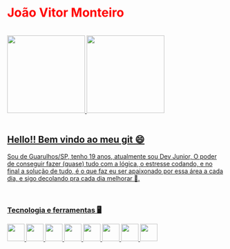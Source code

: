 <h1 style="color:red">João Vitor Monteiro</h1>

<br>

<div>
<a href="https://github.com/johnvmt1905">
<img height="180em" src="https://github-readme-stats.vercel.app/api/top-langs/?username=johnvmt1905&layout=compact&langs_count=7&theme=dark"/>
<img height="180em" src="https://github-readme-stats.vercel.app/api?username=johnvmt1905&show_icons=true&theme=dark&include_all_commits=true&count_private=true"/>
</div>

<br>

<div>
 <h2>Hello!! Bem vindo ao meu git 😄</h2>
 <p>Sou de Guarulhos/SP, tenho 19 anos, atualmente sou Dev Junior, O poder de conseguir fazer (quase) tudo com a lógica, o estresse codando, e no final a solução de tudo, é o que faz eu ser apaixonado por essa área a cada dia, e sigo decolando pra cada dia melhorar 🚀.</p>
</div>
  
<br> 
  
<div>
  <h3>Tecnologia e ferramentas 🖥️</h3>
  <img src="https://cdn.jsdelivr.net/gh/devicons/devicon/icons/typescript/typescript-plain.svg" width="40" height="40" />
  <img src="https://cdn.jsdelivr.net/gh/devicons/devicon/icons/github/github-original.svg" width="40" height="40" />
  <img src="https://cdn.jsdelivr.net/gh/devicons/devicon/icons/html5/html5-plain.svg" width="40" height="40" />
  <img src="https://cdn.jsdelivr.net/gh/devicons/devicon/icons/javascript/javascript-plain.svg" width="40" height="40" />
  <img src="https://cdn.jsdelivr.net/gh/devicons/devicon/icons/mongodb/mongodb-plain.svg" width="40" height="40" />
  <img src="https://cdn.jsdelivr.net/gh/devicons/devicon/icons/sequelize/sequelize-plain.svg" width="40" height="40" />
  <img src="https://cdn.jsdelivr.net/gh/devicons/devicon/icons/mysql/mysql-plain-wordmark.svg" width="40" height="40"  />
  <img src="https://cdn.jsdelivr.net/gh/devicons/devicon/icons/python/python-original.svg" width="40" height="40" />
</div>
